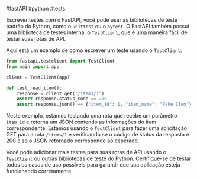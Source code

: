#fastAPI #python #tests 

Escrever testes com o FastAPI, você pode usar as bibliotecas de teste padrão do Python, como o `unittest` ou o `pytest`. O FastAPI também possui uma biblioteca de testes interna, o `TestClient`, que é uma maneira fácil de testar suas rotas de API.

Aqui está um exemplo de como escrever um teste usando o `TestClient`:

```python
from fastapi.testclient import TestClient
from main import app

client = TestClient(app)

def test_read_item():
    response = client.get("/items/1")
    assert response.status_code == 200
    assert response.json() == {"item_id": 1, "item_name": "Fake Item"}
```

Neste exemplo, estamos testando uma rota que recebe um parâmetro `item_id` e retorna um JSON contendo as informações do item correspondente. Estamos usando o `TestClient` para fazer uma solicitação GET para a rota `/items/1` e verificando se o código de status da resposta é 200 e se o JSON retornado corresponde ao esperado.

Você pode adicionar mais testes para suas rotas de API usando o `TestClient` ou outras bibliotecas de teste do Python. Certifique-se de testar todos os casos de uso possíveis para garantir que sua aplicação esteja funcionando corretamente.